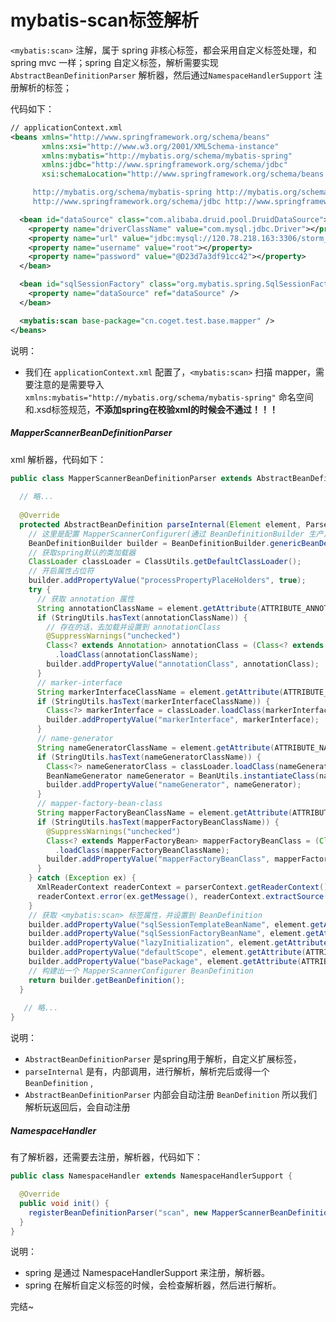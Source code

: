 # mybatis-scan标签解析

`<mybatis:scan>` 注解，属于 spring 非核心标签，都会采用自定义标签处理，和spring mvc 一样；spring 自定义标签，解析需要实现 `AbstractBeanDefinitionParser` 解析器，然后通过`NamespaceHandlerSupport` 注册解析的标签；

代码如下：

```xml
// applicationContext.xml
<beans xmlns="http://www.springframework.org/schema/beans"
       xmlns:xsi="http://www.w3.org/2001/XMLSchema-instance"
       xmlns:mybatis="http://mybatis.org/schema/mybatis-spring"
       xmlns:jdbc="http://www.springframework.org/schema/jdbc"
       xsi:schemaLocation="http://www.springframework.org/schema/beans http://www.springframework.org/schema/beans/spring-beans.xsd

     http://mybatis.org/schema/mybatis-spring http://mybatis.org/schema/mybatis-spring.xsd
     http://www.springframework.org/schema/jdbc http://www.springframework.org/schema/jdbc/spring-jdbc.xsd">

  <bean id="dataSource" class="com.alibaba.druid.pool.DruidDataSource">
    <property name="driverClassName" value="com.mysql.jdbc.Driver"></property>
    <property name="url" value="jdbc:mysql://120.78.218.163:3306/storm_sports"></property>
    <property name="username" value="root"></property>
    <property name="password" value="@D23d7a3df91cc42"></property>
  </bean>

  <bean id="sqlSessionFactory" class="org.mybatis.spring.SqlSessionFactoryBean">
    <property name="dataSource" ref="dataSource" />
  </bean>

  <mybatis:scan base-package="cn.coget.test.base.mapper" />
</beans>
```

说明：

- 我们在 `applicationContext.xml` 配置了，`<mybatis:scan>`  扫描 mapper，需要注意的是需要导入 ` xmlns:mybatis="http://mybatis.org/schema/mybatis-spring"`  命名空间和.xsd标签规范，**不添加spring在校验xml的时候会不通过！！！**



##### MapperScannerBeanDefinitionParser

xml 解析器，代码如下：

```java
public class MapperScannerBeanDefinitionParser extends AbstractBeanDefinitionParser {
    
  // 略...
    
  @Override
  protected AbstractBeanDefinition parseInternal(Element element, ParserContext parserContext) {
    // 这里是配置 MapperScannerConfigurer(通过 BeanDefinitionBuilder 生产)
    BeanDefinitionBuilder builder = BeanDefinitionBuilder.genericBeanDefinition(MapperScannerConfigurer.class);
    // 获取spring默认的类加载器
    ClassLoader classLoader = ClassUtils.getDefaultClassLoader();
    // 开启属性占位符
    builder.addPropertyValue("processPropertyPlaceHolders", true);
    try {
      // 获取 annotation 属性
      String annotationClassName = element.getAttribute(ATTRIBUTE_ANNOTATION);
      if (StringUtils.hasText(annotationClassName)) {
        // 存在的话，去加载并设置到 annotationClass
        @SuppressWarnings("unchecked")
        Class<? extends Annotation> annotationClass = (Class<? extends Annotation>) classLoader
          .loadClass(annotationClassName);
        builder.addPropertyValue("annotationClass", annotationClass);
      }
      // marker-interface
      String markerInterfaceClassName = element.getAttribute(ATTRIBUTE_MARKER_INTERFACE);
      if (StringUtils.hasText(markerInterfaceClassName)) {
        Class<?> markerInterface = classLoader.loadClass(markerInterfaceClassName);
        builder.addPropertyValue("markerInterface", markerInterface);
      }
      // name-generator
      String nameGeneratorClassName = element.getAttribute(ATTRIBUTE_NAME_GENERATOR);
      if (StringUtils.hasText(nameGeneratorClassName)) {
        Class<?> nameGeneratorClass = classLoader.loadClass(nameGeneratorClassName);
        BeanNameGenerator nameGenerator = BeanUtils.instantiateClass(nameGeneratorClass, BeanNameGenerator.class);
        builder.addPropertyValue("nameGenerator", nameGenerator);
      }
      // mapper-factory-bean-class
      String mapperFactoryBeanClassName = element.getAttribute(ATTRIBUTE_MAPPER_FACTORY_BEAN_CLASS);
      if (StringUtils.hasText(mapperFactoryBeanClassName)) {
        @SuppressWarnings("unchecked")
        Class<? extends MapperFactoryBean> mapperFactoryBeanClass = (Class<? extends MapperFactoryBean>) classLoader
          .loadClass(mapperFactoryBeanClassName);
        builder.addPropertyValue("mapperFactoryBeanClass", mapperFactoryBeanClass);
      }
    } catch (Exception ex) {
      XmlReaderContext readerContext = parserContext.getReaderContext();
      readerContext.error(ex.getMessage(), readerContext.extractSource(element), ex.getCause());
    }
    // 获取 <mybatis:scan> 标签属性，并设置到 BeanDefinition
    builder.addPropertyValue("sqlSessionTemplateBeanName", element.getAttribute(ATTRIBUTE_TEMPLATE_REF));
    builder.addPropertyValue("sqlSessionFactoryBeanName", element.getAttribute(ATTRIBUTE_FACTORY_REF));
    builder.addPropertyValue("lazyInitialization", element.getAttribute(ATTRIBUTE_LAZY_INITIALIZATION));
    builder.addPropertyValue("defaultScope", element.getAttribute(ATTRIBUTE_DEFAULT_SCOPE));
    builder.addPropertyValue("basePackage", element.getAttribute(ATTRIBUTE_BASE_PACKAGE));
    // 构建出一个 MapperScannerConfigurer BeanDefinition
    return builder.getBeanDefinition();
  }
   
   // 略...
}
```

说明：

- `AbstractBeanDefinitionParser` 是spring用于解析，自定义扩展标签，
- `parseInternal` 是有，内部调用，进行解析，解析完后或得一个 `BeanDefinition` ,
- `AbstractBeanDefinitionParser`  内部会自动注册 `BeanDefinition` 所以我们解析玩返回后，会自动注册



##### NamespaceHandler

有了解析器，还需要去注册，解析器，代码如下：

```java
public class NamespaceHandler extends NamespaceHandlerSupport {

  @Override
  public void init() {
    registerBeanDefinitionParser("scan", new MapperScannerBeanDefinitionParser());
  }
}
```

说明：

- spring 是通过 NamespaceHandlerSupport 来注册，解析器。
- spring 在解析自定义标签的时候，会检查解析器，然后进行解析。



完结~

